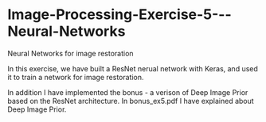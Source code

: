 # Image-Processing-Exercise-5---Neural-Networks
Neural Networks for image restoration

In this exercise, we have built a ResNet nerual network with Keras, and used it to train a network for image restoration. 

In addition I have implemented the bonus - a verison of Deep Image Prior based on the ResNet architecture. In bonus_ex5.pdf I have explained about Deep Image Prior.
